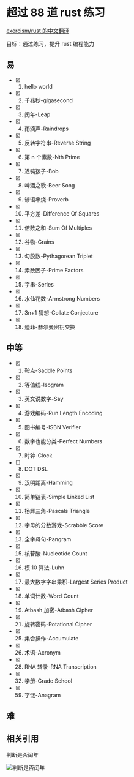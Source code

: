 # 超过 88 道 rust 练习

[exercism/rust 的中文翻译](https://llever.com/exercism-rust-zh/index.html)

目标：通过练习，提升 rust 编程能力

## 易

- [x] 1. hello world
- [x] 2. 千兆秒-gigasecond
- [x] 3. 闰年-Leap
- [x] 4. 雨滴声-Raindrops
- [x] 5. 反转字符串-Reverse String
- [x] 6. 第 n 个素数-Nth Prime
- [x] 7. 迟钝孩子-Bob
- [x] 8. 啤酒之歌-Beer Song
- [x] 9. 谚语串烧-Proverb
- [x] 10. 平方差-Difference Of Squares
- [x] 11. 倍数之和-Sum Of Multiples
- [x] 12. 谷物-Grains
- [x] 13. 勾股数-Pythagorean Triplet
- [x] 14. 素数因子-Prime Factors
- [x] 15. 字串-Series
- [x] 16. 水仙花数-Armstrong Numbers
- [x] 17. 3n+1 猜想-Collatz Conjecture
- [x] 18. 迪菲-赫尔曼密钥交换

## 中等

- [x] 1. 鞍点-Saddle Points
- [x] 2. 等值线-Isogram
- [x] 3. 英文说数字-Say
- [x] 4. 游戏编码-Run Length Encoding
- [x] 5. 图书编号-ISBN Verifier
- [x] 6. 数字也能分类-Perfect Numbers
- [x] 7. 时钟-Clock
- [ ] 8. DOT DSL
- [x] 9. 汉明距离-Hamming
- [x] 10. 简单链表-Simple Linked List
- [x] 11. 杨辉三角-Pascals Triangle
- [x] 12. 字母的分数游戏-Scrabble Score
- [x] 13. 全字母句-Pangram
- [x] 15. 核苷酸-Nucleotide Count
- [x] 16. 模 10 算法-Luhn
- [x] 17. 最大数字字串乘积-Largest Series Product
- [x] 18. 单词计数-Word Count
- [x] 19. Atbash 加密-Atbash Cipher
- [x] 21. 旋转密码-Rotational Cipher
- [x] 25. 集合操作-Accumulate
- [x] 26. 术语-Acronym
- [x] 28. RNA 转录-RNA Transcription
- [x] 32. 学册-Grade School
- [x] 59. 字谜-Anagram

## 难

## 相关引用

判断是否闰年

![判断是否闰年](https://upload.wikimedia.org/wikipedia/commons/9/90/%E9%96%8F%E5%B9%B4%E6%BC%94%E7%AE%97%E6%B3%95.png)
